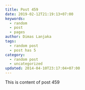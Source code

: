 ```yaml
---
title: Post 459
date: 2019-02-12T21:19:13+07:00
keywords:
  - random
  - post
  - pages
author: Dimas Lanjaka
tags:
  - random post
  - post has 5
category:
  - random post
  - uncategorized
updated: 2014-04-10T23:17:04+07:00
---
```

This is content of post 459